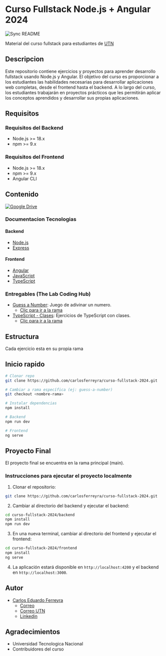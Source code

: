 # Curso Fullstack Node.js + Angular 2024

![Sync README](https://github.com/carlosferreyra/curso-fullstack-2024/actions/workflows/readme-sync.yml/badge.svg)

Material del curso fullstack para estudiantes de [UTN](https://www.utn.edu.ar/es/)

## Descripcion

Este repositorio contiene ejercicios y proyectos para aprender desarrollo fullstack usando Node.js y Angular. El objetivo del curso es proporcionar a los estudiantes las habilidades necesarias para desarrollar aplicaciones web completas, desde el frontend hasta el backend. A lo largo del curso, los estudiantes trabajarán en proyectos prácticos que les permitirán aplicar los conceptos aprendidos y desarrollar sus propias aplicaciones.

## Requisitos

### Requisitos del Backend

- Node.js >= 18.x
- npm >= 9.x

### Requisitos del Frontend

- Node.js >= 18.x
- npm >= 9.x
- Angular CLI

## Contenido

[![Google Drive](https://github.com/user-attachments/assets/1fab7088-96df-4901-be58-1ce029538951)](https://drive.google.com/drive/folders/1_2dIAe9Bnot5SzJw9RMpVYvi0R4xX6iZ?usp=sharing)

### Documentacion Tecnologias

#### Backend

- [Node.js](https://nodejs.org/es/)
- [Express](https://expressjs.com/es/)

#### Frontend

- [Angular](https://angular.dev/)
- [JavaScript](https://developer.mozilla.org/es/docs/Web/JavaScript)
- [TypeScript](https://www.typescriptlang.org/)

### Entregables (The Lab Coding Hub)

- [Guess a Number][guessNumberGuide]: Juego de adivinar un numero.
    - [Clic para ir a la rama](https://github.com/carlosferreyra/curso-fullstack-2024/tree/guess-a-number)
- [TypeScript - Clases][TypeScriptClases]: Ejercicios de TypeScript con clases.
    - [Clic para ir a la rama](https://github.com/carlosferreyra/curso-fullstack-2024/tree/typescript-classes)

## Estructura

Cada ejercicio esta en su propia rama

## Inicio rapido

```bash
# Clonar repo
git clone https://github.com/carlosferreyra/curso-fullstack-2024.git
```
```bash
# Cambiar a rama específica (ej: guess-a-number)
git checkout <nombre-rama> 
```
```bash
# Instalar dependencias
npm install
```
```bash
# Backend
npm run dev
```
```bash
# Frontend 
ng serve
```

## Proyecto Final

El proyecto final se encuentra en la rama principal (main).

### Instrucciones para ejecutar el proyecto localmente

1. Clonar el repositorio:

```bash
git clone https://github.com/carlosferreyra/curso-fullstack-2024.git
```

2. Cambiar al directorio del backend y ejecutar el backend:

```bash
cd curso-fullstack-2024/backend
npm install
npm run dev
```

3. En una nueva terminal, cambiar al directorio del frontend y ejecutar el frontend:

```bash
cd curso-fullstack-2024/frontend
npm install
ng serve
```

4. La aplicación estará disponible en `http://localhost:4200` y el backend en `http://localhost:3000`.

## Autor

 - [Carlos Eduardo Ferreyra](https://github.com/carlosferreyra)
    - [Correo](mailto:eduferreyraok@gmail.com)
    - [Correo UTN](mailto:jadu_015@ca.frre.utn.edu.ar)
    - [Linkedin](https://www.linkedin.com/in/eduferreyraok/)


## Agradecimientos

- Universidad Tecnologica Nacional
- Contribuidores del curso

[guessNumberGuide]: https://drive.google.com/file/d/1QToGZQaGsppiHQCbfm1taTABS9UHaEQy/view
[TypeScriptClases]: https://drive.google.com/file/d/1FQDxCgJ0FWXM5sUh2B2sCSY4DnABUAGC/view?
